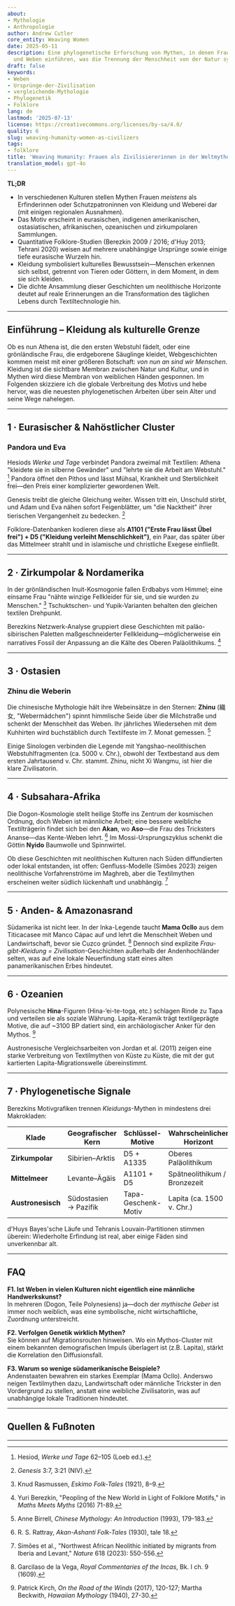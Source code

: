 ```yaml
---
about:
- Mythologie
- Anthropologie
author: Andrew Cutler
core_entity: Weaving Women
date: 2025-05-11
description: Eine phylogenetische Erforschung von Mythen, in denen Frauen Kleidung
  und Weben einführen, was die Trennung der Menschheit von der Natur symbolisiert.
draft: false
keywords:
- Weben
- Ursprünge-der-Zivilisation
- vergleichende-Mythologie
- Phylogenetik
- Folklore
lang: de
lastmod: '2025-07-13'
license: https://creativecommons.org/licenses/by-sa/4.0/
quality: 6
slug: weaving-humanity-women-as-civilizers
tags:
- folklore
title: 'Weaving Humanity: Frauen als Zivilisiererinnen in der Weltmythologie'
translation_model: gpt-4o
---
```


**TL;DR**

- In verschiedenen Kulturen stellen Mythen Frauen *meistens* als Erfinderinnen oder Schutzpatroninnen von Kleidung und Weberei dar (mit einigen regionalen Ausnahmen).
- Das Motiv erscheint in eurasischen, indigenen amerikanischen, ostasiatischen, afrikanischen, ozeanischen und zirkumpolaren Sammlungen.
- Quantitative Folklore-Studien (Berezkin 2009 / 2016; d'Huy 2013; Tehrani 2020) weisen auf mehrere unabhängige Ursprünge sowie einige tiefe eurasische Wurzeln hin.
- Kleidung symbolisiert kulturelles Bewusstsein—Menschen erkennen sich selbst, getrennt von Tieren oder Göttern, in dem Moment, in dem sie sich kleiden.
- Die dichte Ansammlung dieser Geschichten um neolithische Horizonte deutet auf reale Erinnerungen an die Transformation des täglichen Lebens durch Textiltechnologie hin.

---

## Einführung – Kleidung als kulturelle Grenze

Ob es nun Athena ist, die den ersten Webstuhl fädelt, oder eine grönländische Frau, die erdgeborene Säuglinge kleidet, Webgeschichten kommen meist mit einer größeren Botschaft: *von nun an sind wir Menschen*. Kleidung ist die sichtbare Membran zwischen Natur und Kultur, und in Mythen wird diese Membran von weiblichen Händen gesponnen. Im Folgenden skizziere ich die globale Verbreitung des Motivs und hebe hervor, was die neuesten phylogenetischen Arbeiten über sein Alter und seine Wege nahelegen.

---

## 1 · Eurasischer & Nahöstlicher Cluster

### Pandora und Eva

Hesiods *Werke und Tage* verbindet Pandora zweimal mit Textilien: Athena "kleidete sie in silberne Gewänder" und "lehrte sie die Arbeit am Webstuhl." [^1] Pandora öffnet den Pithos und lässt Mühsal, Krankheit und Sterblichkeit frei—den Preis einer komplizierter gewordenen Welt.

Genesis treibt die gleiche Gleichung weiter. Wissen tritt ein, Unschuld stirbt, und Adam und Eva nähen sofort Feigenblätter, um "die Nacktheit" ihrer tierischen Vergangenheit zu bedecken. [^2]

Folklore-Datenbanken kodieren diese als **A1101 ("Erste Frau lässt Übel frei") + D5 ("Kleidung verleiht Menschlichkeit")**, ein Paar, das später über das Mittelmeer strahlt und in islamische und christliche Exegese einfließt.

---

## 2 · Zirkumpolar & Nordamerika

In der grönländischen Inuit-Kosmogonie fallen Erdbabys vom Himmel; eine einsame Frau "nähte winzige Fellkleider für sie, und sie wurden zu Menschen." [^3] Tschuktschen- und Yupik-Varianten behalten den gleichen textilen Drehpunkt.

Berezkins Netzwerk-Analyse gruppiert diese Geschichten mit paläo-sibirischen Paletten maßgeschneiderter Fellkleidung—möglicherweise ein narratives Fossil der Anpassung an die Kälte des Oberen Paläolithikums. [^4]

---

## 3 · Ostasien

### Zhinu die Weberin

Die chinesische Mythologie hält ihre Webeinsätze in den Sternen: **Zhinu** (織女, "Webermädchen") spinnt himmlische Seide über die Milchstraße und schenkt der Menschheit das Weben. Ihr jährliches Wiedersehen mit dem Kuhhirten wird buchstäblich durch Textilfeste im 7. Monat gemessen. [^5]

Einige Sinologen verbinden die Legende mit Yangshao-neolithischen Webstuhlfragmenten (ca. 5000 v. Chr.), obwohl der Textbestand aus dem ersten Jahrtausend v. Chr. stammt. Zhinu, nicht Xi Wangmu, ist hier die klare Zivilisatorin.

---

## 4 · Subsahara-Afrika

Die Dogon-Kosmologie stellt heilige Stoffe ins Zentrum der kosmischen Ordnung, doch Weben ist männliche Arbeit; eine bessere weibliche Textilträgerin findet sich bei den **Akan**, wo **Aso**—die Frau des Tricksters Ananse—das Kente-Weben lehrt. [^6] Im Mossi-Ursprungszyklus schenkt die Göttin **Nyido** Baumwolle und Spinnwirtel.

Ob diese Geschichten mit neolithischen Kulturen nach Süden diffundierten oder lokal entstanden, ist offen: Genfluss-Modelle (Simões 2023) zeigen neolithische Vorfahrenströme im Maghreb, aber die Textilmythen erscheinen weiter südlich lückenhaft und unabhängig. [^7]

---

## 5 · Anden- & Amazonasrand

Südamerika ist nicht leer. In der Inka-Legende taucht **Mama Ocllo** aus dem Titicacasee mit Manco Cápac auf und lehrt die Menschheit Weben und Landwirtschaft, bevor sie Cuzco gründet. [^8] Dennoch sind explizite *Frau-gibt-Kleidung = Zivilisation*-Geschichten außerhalb der Andenhochländer selten, was auf eine lokale Neuerfindung statt eines alten panamerikanischen Erbes hindeutet.

---

## 6 · Ozeanien

Polynesische **Hina**-Figuren (Hina-‘ei-te-toga, etc.) schlagen Rinde zu Tapa und verteilen sie als soziale Währung. Lapita-Keramik trägt textilgeprägte Motive, die auf ~3100 BP datiert sind, ein archäologischer Anker für den Mythos. [^9]

Austronesische Vergleichsarbeiten von Jordan et al. (2011) zeigen eine starke Verbreitung von Textilmythen von Küste zu Küste, die mit der gut kartierten Lapita-Migrationswelle übereinstimmt.

---

## 7 · Phylogenetische Signale

Berezkins Motivgrafiken trennen *Kleidungs*-Mythen in mindestens drei Makrokladen:

| Klade | Geografischer Kern | Schlüssel-Motive | Wahrscheinlicher Horizont |
|-------|--------------------|------------------|---------------------------|
| **Zirkumpolar** | Sibirien–Arktis | D5 + A1335 | Oberes Paläolithikum |
| **Mittelmeer** | Levante–Ägäis | A1101 + D5 | Spätneolithikum / Bronzezeit |
| **Austronesisch** | Südostasien → Pazifik | Tapa-Geschenk-Motiv | Lapita (ca. 1500 v. Chr.) |

d'Huys Bayes'sche Läufe und Tehranis Louvain-Partitionen stimmen überein: Wiederholte Erfindung ist real, aber einige Fäden sind unverkennbar alt.

---

## FAQ

**F1. Ist Weben in vielen Kulturen nicht eigentlich eine männliche Handwerkskunst?**  
In mehreren (Dogon, Teile Polynesiens) ja—doch der *mythische Geber* ist immer noch weiblich, was eine symbolische, nicht wirtschaftliche, Zuordnung unterstreicht.

**F2. Verfolgen Genetik wirklich Mythen?**  
Sie können auf Migrationsrouten hinweisen. Wo ein Mythos-Cluster mit einem bekannten demografischen Impuls überlagert ist (z.B. Lapita), stärkt die Korrelation den Diffusionsfall.

**F3. Warum so wenige südamerikanische Beispiele?**  
Andenstaaten bewahren ein starkes Exemplar (Mama Ocllo). Anderswo neigen Textilmythen dazu, Landwirtschaft oder männliche Trickster in den Vordergrund zu stellen, anstatt eine weibliche Zivilisatorin, was auf unabhängige lokale Traditionen hindeutet.

---

## Quellen & Fußnoten

[^1]: Hesiod, *Werke und Tage* 62–105 (Loeb ed.).
[^2]: *Genesis* 3:7, 3:21 (NIV).
[^3]: Knud Rasmussen, *Eskimo Folk-Tales* (1921), 8–9.
[^4]: Yuri Berezkin, "Peopling of the New World in Light of Folklore Motifs," in *Maths Meets Myths* (2016) 71-89.
[^5]: Anne Birrell, *Chinese Mythology: An Introduction* (1993), 179-183.
[^6]: R. S. Rattray, *Akan-Ashanti Folk-Tales* (1930), tale 18.
[^7]: Simões et al., "Northwest African Neolithic initiated by migrants from Iberia and Levant," *Nature* 618 (2023): 550-556.
[^8]: Garcilaso de la Vega, *Royal Commentaries of the Incas*, Bk. I ch. 9 (1609).
[^9]: Patrick Kirch, *On the Road of the Winds* (2017), 120-127; Martha Beckwith, *Hawaiian Mythology* (1940), 27-30.

---